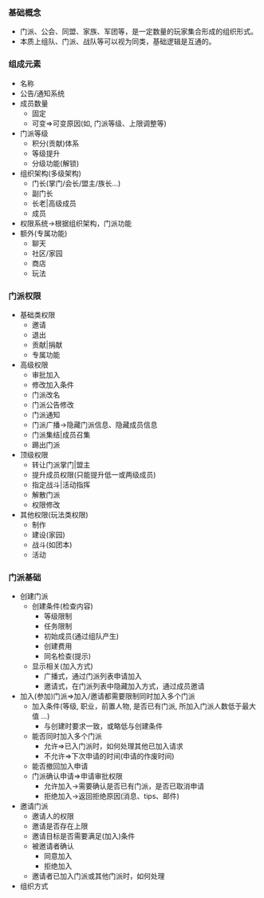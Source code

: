 ### 基础概念
* 门派、公会、同盟、家族、军团等，是一定数量的玩家集合形成的组织形式。
* 本质上组队、门派、战队等可以视为同类，基础逻辑是互通的。
### 组成元素
* 名称
* 公告/通知系统
* 成员数量
	* 固定
	* 可变=>可变原因(如, 门派等级、上限调整等)
* 门派等级
	* 积分(贡献)体系
	* 等级提升
	* 分级功能(解锁)
* 组织架构(多级架构)
	* 门长(掌门/会长/盟主/族长...)
	* 副门长
	* 长老|高级成员
	* 成员
* 权限系统->根据组织架构，门派功能
* 额外(专属功能)
	* 聊天
	* 社区/家园
	* 商店
	* 玩法
### 门派权限
* 基础类权限
	* 邀请
	* 退出
	* 贡献|捐献
	* 专属功能
* 高级权限
	* 审批加入
	* 修改加入条件
	* 门派改名
	* 门派公告修改
	* 门派通知
	* 门派广播->隐藏门派信息、隐藏成员信息
	* 门派集结|成员召集
	* 踢出门派
* 顶级权限
	* 转让门派掌门|盟主
	* 提升成员权限(只能提升低一或两级成员)
	* 指定战斗|活动指挥
	* 解散门派
	* 权限修改
* 其他权限(玩法类权限)
	* 制作
	* 建设(家园)
	* 战斗(如团本)
	* 活动
### 门派基础
* 创建门派
	* 创建条件(检查内容)
		* 等级限制
		* 任务限制
		* 初始成员(通过组队产生)
		* 创建费用
		* 同名检查(提示)
	* 显示相关(加入方式)
		* 广播式，通过门派列表申请加入
		* 邀请式，在门派列表中隐藏加入方式，通过成员邀请
* 加入(参加)门派=>加入/邀请都需要限制同时加入多个门派
	* 加入条件(等级, 职业，前置人物, 是否已有门派, 所加入门派人数低于最大值 ...)
		* 与创建时要求一致，或略低与创建条件
	* 能否同时加入多个门派
		* 允许=>已入门派时，如何处理其他已加入请求
		* 不允许=>下次申请的时间(申请的作废时间)
	* 能否撤回加入申请
	* 门派确认申请=>申请审批权限
		* 允许加入->需要确认是否已有门派，是否已取消申请
		* 拒绝加入->返回拒绝原因(消息、tips、邮件)
* 邀请门派
	* 邀请人的权限
	* 邀请是否存在上限
	* 邀请目标是否需要满足(加入)条件
	* 被邀请者确认
		* 同意加入
		* 拒绝加入
	* 邀请者已加入门派或其他门派时，如何处理
* 组织方式